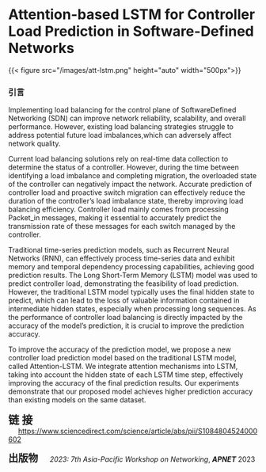 # Attention-based LSTM for Controller Load Prediction in Software-Defined Networks


{{< figure src="/images/att-lstm.png"  height="auto" width="500px">}}

### 引言

<p>Implementing load balancing for the control plane of SoftwareDefined Networking (SDN) can improve network reliability, scalability, and overall performance. However, existing load balancing strategies struggle to address potential future load imbalances,which can adversely affect network quality.</p>



<p>Current load balancing solutions rely on real-time data collection to determine the status of a controller. However, during the time between identifying a load imbalance and completing migration, the overloaded state of the controller can negatively impact the network. Accurate prediction of controller load and proactive switch migration can effectively reduce the duration of the controller’s load imbalance state, thereby improving load balancing efficiency. Controller load mainly comes from processing Packet_in messages, making it essential to accurately predict the transmission rate of these messages for each switch managed by the controller.</p>

  <p>Traditional time-series prediction models, such as Recurrent Neural Networks (RNN), can effectively process time-series data and exhibit memory and temporal dependency processing capabilities, achieving good prediction results. The Long Short-Term Memory (LSTM) model was used to predict controller load, demonstrating the feasibility of load prediction. However, the traditional LSTM model typically uses the final hidden state to predict, which can lead to the loss of valuable information contained in intermediate hidden states, especially when processing long sequences.  As the performance of controller load balancing is directly impacted by the accuracy of the model’s prediction, it is crucial to improve the prediction accuracy.

To improve the accuracy of the prediction model, we propose a new controller load prediction model based on the traditional LSTM model, called Attention-LSTM. We integrate attention mechanisms into LSTM, taking into account the hidden state of each LSTM time step, effectively improving the accuracy of the final prediction results. Our experiments demonstrate that our proposed model achieves higher prediction accuracy than existing models on the same dataset.</p>

</p>

</p>



<span style="font-size:22px;">**链 接**</span> <span style="margin-left:20px; font-size:14px;">https://www.sciencedirect.com/science/article/abs/pii/S1084804524000602</span>

<span style="font-size:20px;">**出版物**</span> <span style="font-size:14px;">     *2023: 7th Asia-Pacific Workshop on Networking*, _**APNET**_ 2023</span>




